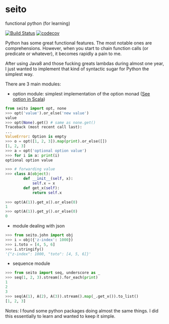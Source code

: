 # seito
functional python (for learning)

[![Build Status](https://travis-ci.org/jerkos/seito.svg?branch=master)](https://travis-ci.org/jerkos/seito) [![codecov](https://codecov.io/gh/jerkos/seito/branch/master/graph/badge.svg)](https://codecov.io/gh/jerkos/seito)

Python has some great functional features. The most notable ones are
comprehensions. However, when you start to chain function calls (or predicate
 or whatever), it becomes rapidly a pain to me.
 
After using Java8 and those fucking greats lambdas during almost one year, 
I just wanted to implement that kind of syntactic sugar for Python the simplest way.

There are 3 main modules:
* option module: simplest implementation of the option monad 
([See option in Scala](http://www.scala-lang.org/api/2.11.8/index.html#scala.Option))
``` python
from seito import opt, none
>>> opt('value').or_else('new value')
value
>>> opt(None).get() # same as none.get()
Traceback (most recent call last):
...
ValueError: Option is empty
>>> o = opt([1, 2, 3]).map(print).or_else([])
[1, 2, 3]
>>> a = opt('optional option value')
>>> for i in a: print(i)
optional option value

>>> # forwarding value
>>> class A(object):
        def __init__(self, x):
            self.x = x
        def get_x(self):
            return self.x
        
>>> opt(A(1)).get_x().or_else(0)
1
>>> opt(A(1)).get_y().or_else(0)
0
```
* module dealing with json
``` python
>>> from seito.john import obj
>>> i = obj({'z-index': 1000})
>>> i.toto = [4, 5, 6]
>>> i.stringify()
'{"z-index": 1000, "toto": [4, 5, 6]}'
```
* sequence module
``` python
>>> from seito import seq, underscore as _
>>> seq(1, 2, 3).stream().for_each(print)
1
2
3
>>> seq(A(1), A(2), A(3)).stream().map(_.get_x()).to_list()
[1, 2, 3]

```

Notes: I found some python packages doing almost the same things. I did 
this essentially to learn and wanted to keep it simple.
